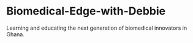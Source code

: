 # Biomedical-Edge-with-Debbie
Learning and educating the next generation of biomedical innovators in Ghana.
